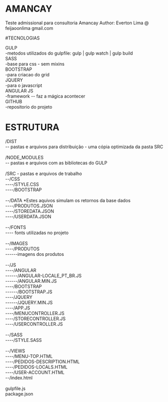 # AMANCAY
Teste admissional para consultoria Amancay
Author: Everton Lima @ feijaoonlima gmail.com

#TECNOLOGIAS

GULP<br>
-metodos utilizados do gulpfile: gulp | gulp watch | gulp build<br>
SASS<br>
-base para css - sem mixins<br>
BOOTSTRAP<br>
-para criacao do grid<br>
JQUERY<br>
-para o javascript<br>
ANGULAR JS<br>
-framework -- faz a mágica acontecer<br>
GITHUB<br>
-repositorio do projeto<br>

# ESTRUTURA

/DIST<br>
-- pastas e arquivos para distribuição - uma cópia optimizada da pasta SRC<br>
<br>
/NODE_MODULES<br>
-- pastas e arquivos com as bibliotecas do GULP<br>
<br>
/SRC - pastas e arquivos de trabalho<br>
--/CSS<br>
----/STYLE.CSS<br>
----/BOOTSTRAP<br>
<br>
--/DATA *Estes aquivos simulam os retornos da base dados<br>
----/PRODUTOS.JSON<br>
----/STOREDATA.JSON<br>
----/USERDATA.JSON<br>
<br>
--/FONTS<br>
---- fonts utilizadas no projeto<br>
<br>
--/IMAGES<br>
----/PRODUTOS<br>
------imagens dos produtos<br>
<br>
--/JS<br>
----/ANGULAR<br>
------/ANGULAR-LOCALE_PT_BR.JS<br>
------/ANGULAR.MIN.JS<br>
----/BOOTSTRAP<br>
------/BOOTSTRAP.JS<br>
----/JQUERY<br>
------/JQUERY.MIN.JS<br>
----/APP.JS<br>
----/MENUCONTROLLER.JS<br>
----/STORECONTROLLER.JS<br>
----/USERCONTROLLER.JS<br>
<br>
--/SASS<br>
----/STYLE.SASS<br>
<br>
--/VIEWS<br>
----/MENU-TOP.HTML<br>
----/PEDIDOS-DESCRIPTION.HTML<br>
----/PEDIDOS-LOCALS.HTML<br>
----/USER-ACCOUNT.HTML<br>
--/index.html<br>
<br>
gulpfile.js<br>
package.json<br>
